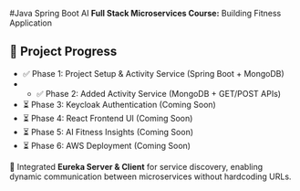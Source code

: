 #Java Spring Boot AI **Full Stack Microservices Course:** Building Fitness Application

## 📅 Project Progress

- ✅ Phase 1: Project Setup & Activity Service (Spring Boot + MongoDB)
- - ✅ Phase 2: Added Activity Service (MongoDB + GET/POST APIs)
- ⏳ Phase 3: Keycloak Authentication (Coming Soon)
- ⏳ Phase 4: React Frontend UI (Coming Soon)
- ⏳ Phase 5: AI Fitness Insights (Coming Soon)
- ⏳ Phase 6: AWS Deployment (Coming Soon)

🧭 Integrated **Eureka Server & Client** for service discovery, enabling dynamic communication between microservices without hardcoding URLs.
